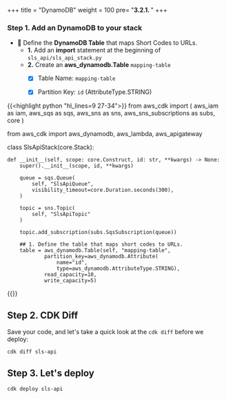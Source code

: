+++
title = "DynamoDB"
weight = 100
pre= "<b>3.2.1. </b>"
+++

### Step 1. Add an DynamoDB to your stack

* 🎯 Define the **DynamoDB Table** that maps Short Codes to URLs.
    * **1.** Add an **import** statement at the beginning of `sls_api/sls_api_stack.py`
    * **2.** Create an **aws_dynamodb.Table** `mapping-table` 
        * [x] Table Name: `mapping-table`
        * [x] Partition Key: `id` (AttributeType.STRING) 


{{<highlight python "hl_lines=9 27-34">}}
from aws_cdk import (
    aws_iam as iam,
    aws_sqs as sqs,
    aws_sns as sns,
    aws_sns_subscriptions as subs,
    core
)

from aws_cdk import aws_dynamodb, aws_lambda, aws_apigateway

class SlsApiStack(core.Stack):

    def __init__(self, scope: core.Construct, id: str, **kwargs) -> None:
        super().__init__(scope, id, **kwargs)

        queue = sqs.Queue(
            self, "SlsApiQueue",
            visibility_timeout=core.Duration.seconds(300),
        )

        topic = sns.Topic(
            self, "SlsApiTopic"
        )

        topic.add_subscription(subs.SqsSubscription(queue))

        ## 1. Define the table that maps short codes to URLs.
        table = aws_dynamodb.Table(self, "mapping-table",
                partition_key=aws_dynamodb.Attribute(
                    name="id",
                    type=aws_dynamodb.AttributeType.STRING),
                read_capacity=10,
                write_capacity=5)
{{</highlight>}}


## Step 2. CDK Diff

Save your code, and let's take a quick look at the `cdk diff` before we deploy:

```
cdk diff sls-api
```


## Step 3. Let's deploy

```
cdk deploy sls-api
```
